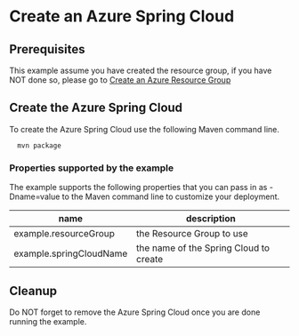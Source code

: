 
# Create an Azure Spring Cloud

## Prerequisites

This example assume you have created the resource group, if you have NOT done so,
please go to [Create an Azure Resource Group](../../group/create/)

## Create the Azure Spring Cloud

To create the Azure Spring Cloud use the following Maven command line.

````shell
  mvn package
````

### Properties supported by the example

The example supports the following properties that you can pass in as 
-Dname=value to the Maven command line to customize your deployment.

| name                   | description                            |
|------------------------|----------------------------------------|
| example.resourceGroup  | the Resource Group to use              |
| example.springCloudName| the name of the Spring Cloud to create |

## Cleanup

Do NOT forget to remove the Azure Spring Cloud once you are done running the example.
